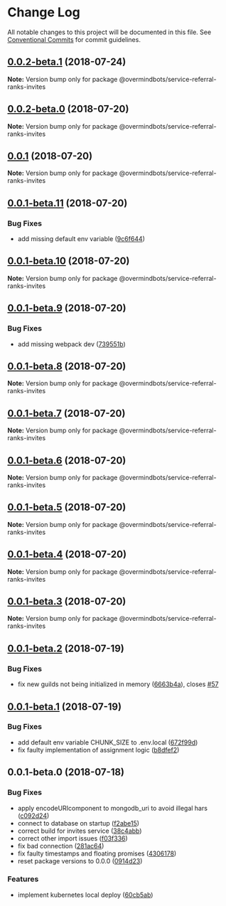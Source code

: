 # Change Log

All notable changes to this project will be documented in this file.
See [Conventional Commits](https://conventionalcommits.org) for commit guidelines.

<a name="0.0.2-beta.1"></a>
## [0.0.2-beta.1](https://github.com/overmindbots/core/compare/@overmindbots/service-referral-ranks-invites@0.0.2-beta.0...@overmindbots/service-referral-ranks-invites@0.0.2-beta.1) (2018-07-24)




**Note:** Version bump only for package @overmindbots/service-referral-ranks-invites

<a name="0.0.2-beta.0"></a>
## [0.0.2-beta.0](https://github.com/overmindbots/core/compare/@overmindbots/service-referral-ranks-invites@0.0.1-beta.12...@overmindbots/service-referral-ranks-invites@0.0.2-beta.0) (2018-07-20)




**Note:** Version bump only for package @overmindbots/service-referral-ranks-invites

<a name="0.0.1"></a>
## [0.0.1](https://github.com/overmindbots/core/compare/@overmindbots/service-referral-ranks-invites@0.0.1-beta.11...@overmindbots/service-referral-ranks-invites@0.0.1) (2018-07-20)




**Note:** Version bump only for package @overmindbots/service-referral-ranks-invites

<a name="0.0.1-beta.11"></a>
## [0.0.1-beta.11](https://github.com/overmindbots/core/compare/@overmindbots/service-referral-ranks-invites@0.0.1-beta.10...@overmindbots/service-referral-ranks-invites@0.0.1-beta.11) (2018-07-20)


### Bug Fixes

* add missing default env variable ([9c6f644](https://github.com/overmindbots/core/commit/9c6f644))




<a name="0.0.1-beta.10"></a>
## [0.0.1-beta.10](https://github.com/overmindbots/core/compare/@overmindbots/service-referral-ranks-invites@0.0.1-beta.9...@overmindbots/service-referral-ranks-invites@0.0.1-beta.10) (2018-07-20)




**Note:** Version bump only for package @overmindbots/service-referral-ranks-invites

<a name="0.0.1-beta.9"></a>
## [0.0.1-beta.9](https://github.com/overmindbots/core/compare/@overmindbots/service-referral-ranks-invites@0.0.1-beta.8...@overmindbots/service-referral-ranks-invites@0.0.1-beta.9) (2018-07-20)


### Bug Fixes

* add missing webpack dev ([739551b](https://github.com/overmindbots/core/commit/739551b))




<a name="0.0.1-beta.8"></a>
## [0.0.1-beta.8](https://github.com/overmindbots/core/compare/@overmindbots/service-referral-ranks-invites@0.0.1-beta.7...@overmindbots/service-referral-ranks-invites@0.0.1-beta.8) (2018-07-20)




**Note:** Version bump only for package @overmindbots/service-referral-ranks-invites

<a name="0.0.1-beta.7"></a>
## [0.0.1-beta.7](https://github.com/overmindbots/core/compare/@overmindbots/service-referral-ranks-invites@0.0.1-beta.6...@overmindbots/service-referral-ranks-invites@0.0.1-beta.7) (2018-07-20)




**Note:** Version bump only for package @overmindbots/service-referral-ranks-invites

<a name="0.0.1-beta.6"></a>
## [0.0.1-beta.6](https://github.com/overmindbots/core/compare/@overmindbots/service-referral-ranks-invites@0.0.1-beta.5...@overmindbots/service-referral-ranks-invites@0.0.1-beta.6) (2018-07-20)




**Note:** Version bump only for package @overmindbots/service-referral-ranks-invites

<a name="0.0.1-beta.5"></a>
## [0.0.1-beta.5](https://github.com/overmindbots/core/compare/@overmindbots/service-referral-ranks-invites@0.0.1-beta.4...@overmindbots/service-referral-ranks-invites@0.0.1-beta.5) (2018-07-20)




**Note:** Version bump only for package @overmindbots/service-referral-ranks-invites

<a name="0.0.1-beta.4"></a>
## [0.0.1-beta.4](https://github.com/overmindbots/core/compare/@overmindbots/service-referral-ranks-invites@0.0.1-beta.3...@overmindbots/service-referral-ranks-invites@0.0.1-beta.4) (2018-07-20)




**Note:** Version bump only for package @overmindbots/service-referral-ranks-invites

<a name="0.0.1-beta.3"></a>
## [0.0.1-beta.3](https://github.com/overmindbots/core/compare/@overmindbots/service-referral-ranks-invites@0.0.1-beta.2...@overmindbots/service-referral-ranks-invites@0.0.1-beta.3) (2018-07-20)




**Note:** Version bump only for package @overmindbots/service-referral-ranks-invites

<a name="0.0.1-beta.2"></a>
## [0.0.1-beta.2](https://github.com/overmindbots/core/compare/@overmindbots/service-referral-ranks-invites@0.0.1-beta.1...@overmindbots/service-referral-ranks-invites@0.0.1-beta.2) (2018-07-19)


### Bug Fixes

* fix new guilds not being initialized in memory ([6663b4a](https://github.com/overmindbots/core/commit/6663b4a)), closes [#57](https://github.com/overmindbots/core/issues/57)




<a name="0.0.1-beta.1"></a>
## [0.0.1-beta.1](https://github.com/overmindbots/core/compare/@overmindbots/service-referral-ranks-invites@0.0.1-beta.0...@overmindbots/service-referral-ranks-invites@0.0.1-beta.1) (2018-07-19)


### Bug Fixes

* add default env variable CHUNK_SIZE to .env.local ([672f99d](https://github.com/overmindbots/core/commit/672f99d))
* fix faulty implementation of assignment logic ([b8dfef2](https://github.com/overmindbots/core/commit/b8dfef2))




<a name="0.0.1-beta.0"></a>
## 0.0.1-beta.0 (2018-07-18)


### Bug Fixes

* apply encodeURIcomponent to mongodb_uri to avoid illegal hars ([c092d24](https://github.com/overmindbots/core/commit/c092d24))
* connect to database on startup ([f2abe15](https://github.com/overmindbots/core/commit/f2abe15))
* correct build for invites service ([38c4abb](https://github.com/overmindbots/core/commit/38c4abb))
* correct other import issues ([f03f336](https://github.com/overmindbots/core/commit/f03f336))
* fix bad connection ([281ac64](https://github.com/overmindbots/core/commit/281ac64))
* fix faulty timestamps and floating promises ([4306178](https://github.com/overmindbots/core/commit/4306178))
* reset package versions to 0.0.0 ([0914d23](https://github.com/overmindbots/core/commit/0914d23))


### Features

* implement kubernetes local deploy ([60cb5ab](https://github.com/overmindbots/core/commit/60cb5ab))
